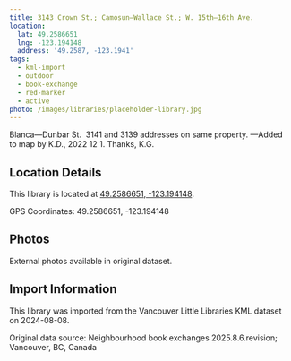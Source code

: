 ```yaml
---
title: 3143 Crown St.; Camosun—Wallace St.; W. 15th—16th Ave.
location:
  lat: 49.2586651
  lng: -123.194148
  address: '49.2587, -123.1941'
tags:
  - kml-import
  - outdoor
  - book-exchange
  - red-marker
  - active
photo: /images/libraries/placeholder-library.jpg
---
```

Blanca—Dunbar St.  
3141 and 3139 addresses on same property.
—Added to map by K.D., 2022 12 1. 
Thanks, K.G.  

## Location Details

This library is located at [49.2586651, -123.194148](https://www.google.com/maps?q=49.2586651,-123.194148).

GPS Coordinates: 49.2586651, -123.194148

## Photos

External photos available in original dataset.

## Import Information

This library was imported from the Vancouver Little Libraries KML dataset on 2024-08-08.

Original data source: Neighbourhood book exchanges 2025.8.6.revision; Vancouver, BC, Canada
